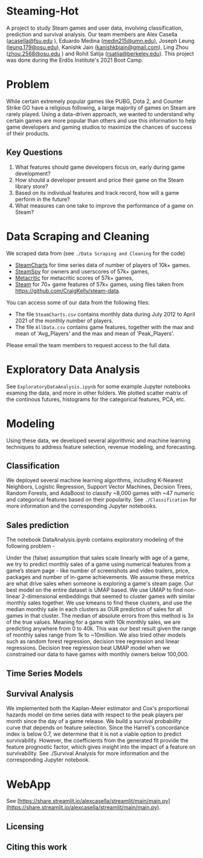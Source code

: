 # Steaming-Hot
A project to study Steam games and user data, involving classification, prediction and survival analysis. Our team members are Alex Casella (acasella@fsu.edu
), Eduardo Medina (medin215@umn.edu), Joseph Leung (leung.179@osu.edu), Kanishk Jain (kanishkbjain@gmail.com), Ling Zhou (zhou.2568@osu.edu
) and Rohit Satija (rsatija@berkeley.edu). This project was done during the Erdős Institute's 2021 Boot Camp.

# Problem
While certain extremely popular games like PUBG, Dota 2, and Counter Strike GO have a religious following, a large majority of games on Steam are rarely played. Using a data-driven approach, we wanted to understand why certain games are more popular than others and use this information to help game developers and gaming studios to maximize the chances of success of their products.

## Key Questions
1. What features should game developers focus on, early during game development?
2. How should a developer present and price their game on the Steam library store?
3. Based on its individual features and track record, how will a game perform in the future?
4. What measures can one take to improve the performance of a game on Steam?

# Data Scraping and Cleaning

We scraped data from (see ``./Data Scraping and Cleaning`` for the code)
- [SteamCharts](https://steamcharts.com/) for time series data of number of players of 10k+ games.
- [SteamSpy](https://steamspy.com/) for owners and userscores of 57k+ games, 
- [Metacritic](https://www.metacritic.com/) for metacritic scores of 57k+ games,
- [Steam](https://store.steampowered.com/) for 70+ game features of 57k+ games, using files taken from https://github.com/CraigKelly/steam-data.

You can access some of our data from the following files:
- The file `SteamCharts.csv` contains monthly data during July 2012 to April 2021 of the monthly number of players.
- The file `AllData.csv` contains game features, together with the max and mean of 'Avg_Players' and the max and mean of 'Peak_Players'.

Please email the team members to request access to the full data. 

# Exploratory Data Analysis

See ``ExploratoryDataAnalysis.ipynb`` for some example Jupyter notebooks examing the data, and more in other folders. We plotted scatter matrix of the continous futures, histograms for the categorical features, PCA, etc.

# Modeling
Using these data, we developed several algorithmic and machine learning techniques to address feature selection, revenue modeling, and forecasting.  

## Classification
We deployed several machine learning algorithms, including K-Nearest Neighbors, Logistic Regression, Support Vector Machines, Decision Trees, Random Forests, and AdaBoost to classify ~8,000 games with ~47 numeric and categorical features based on their popularity. See ``./Classification`` for more information and the corresponding Jupyter notebooks.

## Sales prediction 
The notebook DataAnalysis.ipynb contains exploratory modeling of the following problem -


Under the (false) assumption that sales scale linearly with age of a game, we try to predict monthly sales of a game using numerical features from a game’s steam page - like number of screenshots and video trailers, price, packages and number of in-game achievements. We assume these metrics are what drive sales when someone is exploring a game's steam page. 
Our best model on the entire dataset is UMAP based. We use UMAP to find non-linear 2-dimensional embeddings that seemed to cluster games with similar monthly sales together. We use kmeans to find these clusters, and use the median monthly sale in each clusters as OUR prediction of sales for all games in that cluster. The median of absolute errors from this method is 3x of the true values. Meaning for a game with 10k monthly sales, we are predicting anywhere from 0 to 40k. This was our best result given the range of monthly sales range from 1k to ~10million.
We also tried other models such as random forest regression, decision tree regression and linear regressions. Decision tree regression beat UMAP model when we constrained our data to have games with monthly owners below 100,000.  

## Time Series Models


## Survival Analysis
We implemented both the  Kaplan-Meier estimator and Cox's proportional hazards model on time series data with respect to the peak players per month since the day of a game release. We build a survival probability curve that depends on feature selection. Since the Harrell's concordance index is below 0.7, we determine that it is not a viable option to predict survivability. However, the coefficients from the generated fit provide the feature prognostic factor, which gives insight into the impact of a feature on survivability. See ./Survival Analysis for more information and the corresponding Jupyter notebook.

# WebApp
See [https://share.streamlit.io/alexcasella/streamlit/main/main.py](https://share.streamlit.io/alexcasella/streamlit/main/main.py).

## Licensing

## Citing this work
